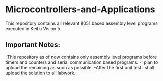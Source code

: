 # Microcontrollers-and-Applications
This repository contains all relevant 8051 based assembly level programs executed in Keil u Vision 5.

Important Notes:
----------------
-This repository as of now contains only assembly level programs before timers and counters and serial communication based programs.
-I plan to upload the remaining as soon as possible.
-After the first unit test i shall upload the solution to all labwork.

